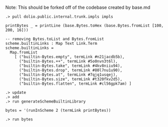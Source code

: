 
Note: This should be forked off of the codebase created by base.md

```ucm
.> pull dolio.public.internal.trunk.impls impls
```

```unison
printBytes _ = printLine (base.Bytes.toHex (base.Bytes.fromList [100, 200, 16]))

-- removing Bytes.toList and Bytes.fromList
scheme.builtinLinks : Map Text Link.Term
scheme.builtinLinks =
  Map.fromList
    [ ("builtin-Bytes.empty", termLink #n21jacdb5b),
      ("builtin-Bytes.++", termLink #5o0nvn3t6l),
      ("builtin-Bytes.take", termLink #4kv8niiu94),
      ("builtin-Bytes.drop", termLink #80l7nu1u90),
      ("builtin-Bytes.at", termLink #7qjq1usqej),
      ("builtin-Bytes.size", termLink #t320fkv2d5),
      ("builtin-Bytes.flatten", termLink #cl56gpk7am) ]

```

```ucm:hide
.> update
.> add
.> run generateSchemeBuiltinLibrary
```

```unison
bytes = '(runInScheme 2 (termLink printBytes))
```

```ucm
.> run bytes
```

